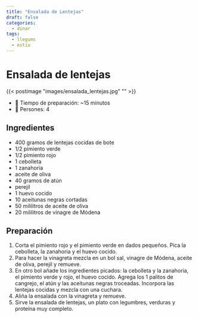 ```yaml
---
title: "Ensalada de Lentejas"
draft: false
categories: 
  - dinar 
tags: 
  - llegums
  - estiu 
---
```


# Ensalada de lentejas

{{< postimage "images/ensalada_lentejas.jpg" "" >}}

- 🍳 Tiempo de preparación: ~15 minutos
- 🍴 Persones: 4

## Ingredientes

- 400 gramos de lentejas cocidas de bote
- 1/2 pimiento verde
- 1/2 pimiento rojo
- 1 cebolleta
- 1 zanahoria
- aceite de oliva
- 40 gramos de atún
- perejil
- 1 huevo cocido
- 10 aceitunas negras cortadas
- 50 mililitros de aceite de oliva
- 20 mililitros de vinagre de Módena

## Preparación 

1. Corta el pimiento rojo y el pimiento verde en dados pequeños. Pica la cebolleta, la zanahoria y el huevo cocido. 
2. Para hacer la vinagreta mezcla en un bol sal, vinagre de Módena, aceite de oliva, perejil y remueve. 
3. En otro bol añade los ingredientes picados: la cebolleta y la zanahoria, el pimiento verde y rojo, el huevo cocido. Agrega los 1 palitos de cangrejo, el atún y las aceitunas negras troceadas. Incorpora las lentejas cocidas y mezcla con una cuchara. 
4. Aliña la ensalada con la vinagreta y remueve.
5. Sirve la ensalada de lentejas, un plato con legumbres, verduras y proteína muy completo.

